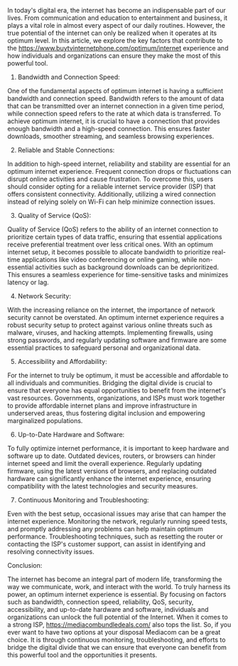 In today's digital era, the internet has become an indispensable part of our lives. From communication and education to entertainment and business, it plays a vital role in almost every aspect of our daily routines. However, the true potential of the internet can only be realized when it operates at its optimum level. In this article, we explore the key factors that contribute to the https://www.buytvinternetphone.com/optimum/internet experience and how individuals and organizations can ensure they make the most of this powerful tool.

1. Bandwidth and Connection Speed:

One of the fundamental aspects of optimum internet is having a sufficient bandwidth and connection speed. Bandwidth refers to the amount of data that can be transmitted over an internet connection in a given time period, while connection speed refers to the rate at which data is transferred. To achieve optimum internet, it is crucial to have a connection that provides enough bandwidth and a high-speed connection. This ensures faster downloads, smoother streaming, and seamless browsing experiences.

2. Reliable and Stable Connections:

In addition to high-speed internet, reliability and stability are essential for an optimum internet experience. Frequent connection drops or fluctuations can disrupt online activities and cause frustration. To overcome this, users should consider opting for a reliable internet service provider (ISP) that offers consistent connectivity. Additionally, utilizing a wired connection instead of relying solely on Wi-Fi can help minimize connection issues.

3. Quality of Service (QoS):

Quality of Service (QoS) refers to the ability of an internet connection to prioritize certain types of data traffic, ensuring that essential applications receive preferential treatment over less critical ones. With an optimum internet setup, it becomes possible to allocate bandwidth to prioritize real-time applications like video conferencing or online gaming, while non-essential activities such as background downloads can be deprioritized. This ensures a seamless experience for time-sensitive tasks and minimizes latency or lag.

4. Network Security:

With the increasing reliance on the internet, the importance of network security cannot be overstated. An optimum internet experience requires a robust security setup to protect against various online threats such as malware, viruses, and hacking attempts. Implementing firewalls, using strong passwords, and regularly updating software and firmware are some essential practices to safeguard personal and organizational data.

5. Accessibility and Affordability:

For the internet to truly be optimum, it must be accessible and affordable to all individuals and communities. Bridging the digital divide is crucial to ensure that everyone has equal opportunities to benefit from the internet's vast resources. Governments, organizations, and ISPs must work together to provide affordable internet plans and improve infrastructure in underserved areas, thus fostering digital inclusion and empowering marginalized populations.

6. Up-to-Date Hardware and Software:

To fully optimize internet performance, it is important to keep hardware and software up to date. Outdated devices, routers, or browsers can hinder internet speed and limit the overall experience. Regularly updating firmware, using the latest versions of browsers, and replacing outdated hardware can significantly enhance the internet experience, ensuring compatibility with the latest technologies and security measures.

7. Continuous Monitoring and Troubleshooting:

Even with the best setup, occasional issues may arise that can hamper the internet experience. Monitoring the network, regularly running speed tests, and promptly addressing any problems can help maintain optimum performance. Troubleshooting techniques, such as resetting the router or contacting the ISP's customer support, can assist in identifying and resolving connectivity issues.

Conclusion:

The internet has become an integral part of modern life, transforming the way we communicate, work, and interact with the world. To truly harness its power, an optimum internet experience is essential. By focusing on factors such as bandwidth, connection speed, reliability, QoS, security, accessibility, and up-to-date hardware and software, individuals and organizations can unlock the full potential of the Internet. When it comes to a strong ISP, https://mediacombundledeals.com/ also tops the list. So, if you ever want to have two options at your disposal Mediacom can be a great choice. It is through continuous monitoring, troubleshooting, and efforts to bridge the digital divide that we can ensure that everyone can benefit from this powerful tool and the opportunities it presents.
